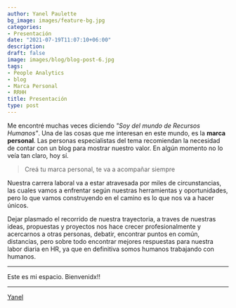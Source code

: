 ```yaml
---
author: Yanel Paulette
bg_image: images/feature-bg.jpg
categories:
- Presentación
date: "2021-07-19T11:07:10+06:00"
description: 
draft: false
image: images/blog/blog-post-6.jpg
tags:
- People Analytics
- blog
- Marca Personal
- RRHH
title: Presentación 
type: post
---
```



Me encontré muchas veces diciendo *"Soy del mundo de Recursos Humanos"*. Una de las cosas que me interesan en este mundo,  es la  **marca personal**. Las personas especialistas del tema recomiendan la necesidad de contar con un blog para mostrar nuestro valor. 
En algún momento no lo veía tan claro, hoy sí. 


> Creá tu marca personal, te va a acompañar siempre

Nuestra carrera laboral va a estar atravesada por  miles de circunstancias, las cuales vamos a enfrentar  según nuestras herramientas y oportunidades, pero  lo que vamos construyendo en el camino es lo que nos va a hacer únicos.



Dejar plasmado el recorrido de nuestra trayectoria, a traves de nuestras ideas,  propuestas  y  proyectos nos  hace crecer profesionalmente y acercarnos a otras personas, debatir, encontrar puntos en común, distancias, pero sobre todo encontrar mejores respuestas para nuestra labor diaria en HR, ya que en definitiva somos humanos trabajando con  humanos. 

---------- 

Este es mi espacio. Bienvenidx!!

---------- 

[Yanel](https://yanelpaulette.netlify.app/)